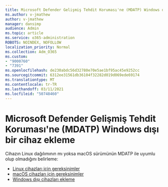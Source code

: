 ```yaml
---
title: Microsoft Defender Gelişmiş Tehdit Koruması'ne (MDATP) Windows dışı bir cihaz ekleme
ms.author: v-jmathew
author: v-jmathew
manager: dansimp
audience: Admin
ms.topic: article
ms.service: o365-administration
ROBOTS: NOINDEX, NOFOLLOW
localization_priority: Normal
ms.collection: Adm_O365
ms.custom:
- "9000760"
- "7391"
ms.openlocfilehash: de230abdc56d32780e70e5ae1bf95ac45e9252cc
ms.sourcegitcommit: 6312ee31561db36104f32282d019d069ede69174
ms.translationtype: MT
ms.contentlocale: tr-TR
ms.lasthandoff: 03/11/2021
ms.locfileid: "50748460"
---
```

# <a name="onboard-a-non-windows-device-to-microsoft-defender-advanced-threat-protection-mdatp"></a>Microsoft Defender Gelişmiş Tehdit Koruması'ne (MDATP) Windows dışı bir cihaz ekleme

Cihazın Linux dağılımının mı yoksa macOS sürümünün MDATP ile uyumlu olup olmadığını belirleme:

- [Linux cihazları için gereksinimler](https://go.microsoft.com/fwlink/?linkid=2143462)
- [macOS cihazları için gereksinimler](https://go.microsoft.com/fwlink/?linkid=2143461)
- [Windows dışı cihazları ekleme](https://go.microsoft.com/fwlink/?linkid=2143628)
